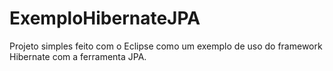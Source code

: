 # ExemploHibernateJPA
Projeto simples feito com o Eclipse como um exemplo de uso do framework Hibernate com a ferramenta JPA.
